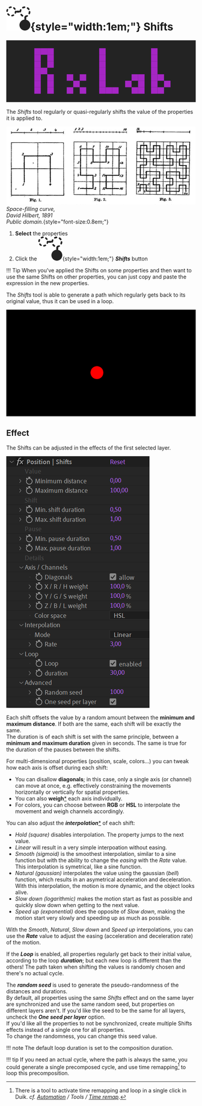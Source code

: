# ![](../../img/duik/icons/shifts.svg){style="width:1em;"} Shifts

![](../../img/examples/DUIK_randomgrid_test_loop3.gif)

The *Shifts* tool regularly or quasi-regularly shifts the value of the properties it is applied to.

![](../../img/illustration/Dessins_de_Hilbert_de_sa_courbe_remplissante.png)  
*Space-filling curve,  
David Hilbert, 1891   
Public domain.*{style="font-size:0.8em;"}

1. **Select** the properties
2. Click the ![](../../img/duik/icons/shifts.svg){style="width:1em;"} ***Shifts*** button

!!! Tip
    When you’ve applied the Shifts on some properties and then want to use the same Shifts on other properties, you can just copy and paste the expression in the new properties.

The *Shifts* tool is able to generate a path which regularly gets back to its original value, thus it can be used in a loop.

![](../../img/examples/DUIK_randomgrid_test_loop1.gif)

## Effect

The Shifts can be adjusted in the effects of the first selected layer.

![](../../img/duik/automation/shifts-effect.png)

Each shift offsets the value by a random amount between the **minimum and maximum distance**. If both are the same, each shift will be exactly the same.  
The duration is of each shift is set with the same principle, between a **minimum and maximum duration** given in seconds. The same is true for the duration of the pauses between the shifts.

For multi-dimensional properties (position, scale, colors...) you can tweak how each axis is offset during each shift:

- You can disallow **diagonals**; in this case, only a single  axis (or channel) can move at once, e.g. effectively constraining the movements horizontally or vertically for spatial properties.
- You can also **weigh**[*](../../misc/glossary.md) each axis individually.
- For colors, you can choose between **RGB** or **HSL** to interpolate the movement and weigh channels accordingly.

You can also adjust the ***interpolation***[*](../../misc/glossary.md) of each shift:

- *Hold (square)* disables interpolation. The property jumps to the next value.
- *Linear* will result in a very simple interpoation without easing.
- *Smooth (sigmoid)* is the smoothest interpolation, similar to a sine function but with the ability to change the *easing* with the *Rate* value.  
    This interpolation is symetrical, like a sine function.
- *Natural (gaussian)* interpolates the value using the gaussian (*bell*) function, which results in an asymetrical acceleration and deceleration. With this interpolation, the motion is more dynamic, and the object looks alive.
- *Slow down (logarithmic)* makes the motion start as fast as possible and quickly slow down when getting to the next value.
- *Speed up (exponential)*  does the opposite of *Slow down*, making the motion start very slowly and speeding up as much as possible.

With the *Smooth*, *Natural*, *Slow down* and *Speed up* interpolations, you can use the ***Rate*** value to adjust the easing (acceleration and deceleration rate) of the motion.

If the ***Loop*** is enabled, all properties regularly get back to their initial value, according to the loop ***duration***; but each new loop is different than the others! The path taken when shifting the values is randomly chosen and there's no actual cycle.

The ***random seed*** is used to generate the pseudo-randomness of the distances and durations.  
By default, all properties using the same *Shifts* effect and on the same layer are synchronized and use the same random seed, but properties on different layers aren't. If you'd like the seed to be the same for all layers, uncheck the ***One seed per layer*** option.  
If you'd like all the properties to not be synchronized, create multiple Shifts effects instead of a single one for all properties.  
To change the randomness, you can change this seed value.

!!! note
    The default loop duration is set to the composition duration.

!!! tip
    If you need an actual cycle, where the path is always the same, you could generate a single precomposed cycle, and use time remapping[^timeremap] to loop this precomposition.

[^timeremap]:
    There is a tool to activate time remapping and loop in a single click in Duik. *cf. [Automation](index.md) / Tools / [Time remap](tools/time-remap.md)*.
